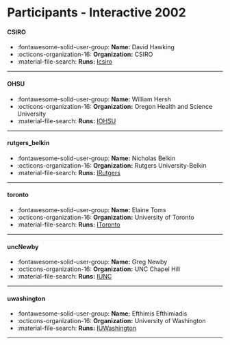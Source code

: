 # Participants - Interactive 2002 

#### CSIRO
 - :fontawesome-solid-user-group: **Name:** David Hawking
 - :octicons-organization-16: **Organization:** CSIRO
 - :material-file-search: **Runs:** [Icsiro](./runs.md#icsiro)

---
#### OHSU
 - :fontawesome-solid-user-group: **Name:** William Hersh
 - :octicons-organization-16: **Organization:** Oregon Health and Science University
 - :material-file-search: **Runs:** [IOHSU](./runs.md#iohsu)

---
#### rutgers_belkin
 - :fontawesome-solid-user-group: **Name:** Nicholas Belkin
 - :octicons-organization-16: **Organization:** Rutgers University-Belkin
 - :material-file-search: **Runs:** [IRutgers](./runs.md#irutgers)

---
#### toronto
 - :fontawesome-solid-user-group: **Name:** Elaine Toms
 - :octicons-organization-16: **Organization:** University of Toronto
 - :material-file-search: **Runs:** [IToronto](./runs.md#itoronto)

---
#### uncNewby
 - :fontawesome-solid-user-group: **Name:** Greg Newby
 - :octicons-organization-16: **Organization:** UNC Chapel Hill
 - :material-file-search: **Runs:** [IUNC](./runs.md#iunc)

---
#### uwashington
 - :fontawesome-solid-user-group: **Name:** Efthimis Efthimiadis
 - :octicons-organization-16: **Organization:** University of Washington
 - :material-file-search: **Runs:** [IUWashington](./runs.md#iuwashington)

---
